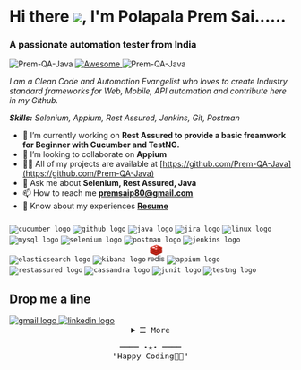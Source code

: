 <h1 align="left">Hi there <img src="https://user-images.githubusercontent.com/42378118/110234147-e3259600-7f4e-11eb-95be-0c4047144dea.gif" height="35"></img>, I'm Polapala Prem Sai......</h1>
<h3 align="left">A passionate automation tester from India</h3>
<p>
<a align="left"> <img src="https://komarev.com/ghpvc/?username=Prem-QA-Java&label=Visitors&color=0e75b6&style=flat" alt="Prem-QA-Java" /> </a>
<a href="https://github.com/abhisheknaiidu/awesome-github-profile-readme"> <img alt="Awesome" src="https://awesome.re/mentioned-badge.svg"> </a>
<a align="left"> <img src="https://img.shields.io/github/followers/Prem-QA-Java" alt="Prem-QA-Java" /> </a>
</p>


<p align="left"><em>I am a Clean Code and Automation Evangelist who loves to create Industry standard frameworks for Web, Mobile, API automation and contribute here in my Github.

<b>Skills:</b> Selenium, Appium, Rest Assured, Jenkins, Git, Postman</em></p>

- 🔭 I’m currently working on **Rest Assured to provide a basic freamwork for Beginner with Cucumber and TestNG.**
- 👯 I’m looking to collaborate on **Appium**
- 👨‍💻 All of my projects are available at [https://github.com/Prem-QA-Java](https://github.com/Prem-QA-Java)
- 💬 Ask me about **Selenium, Rest Assured, Java**
- 📫 How to reach me **premsaip80@gmail.com**
- 📄 Know about my experiences [**Resume**](https://docs.google.com/document/d/1EEgMbksS6OIuKkqUlAYjBpe5xN0qAjnvJzLsFGcDA_o/edit#heading=h.854e6p12kom9)

###

<code><img src="https://cdn.jsdelivr.net/gh/devicons/devicon/icons/cucumber/cucumber-plain.svg" height="30" alt="cucumber logo" title="Cucumber" /></code>
<code><img src="https://cdn.jsdelivr.net/gh/devicons/devicon/icons/github/github-original.svg" height="30" alt="github logo" title="GitHub"/></code>
<code><img src="https://cdn.jsdelivr.net/gh/devicons/devicon/icons/java/java-original.svg" height="30" alt="java logo" title="Java"/></code>
<code><img src="https://cdn.jsdelivr.net/gh/devicons/devicon/icons/jira/jira-original.svg" height="30" alt="jira logo" title="JIRA"/></code>
<code><img src="https://cdn.jsdelivr.net/gh/devicons/devicon/icons/linux/linux-original.svg" height="30" alt="linux logo" title="Linux"/></code>
<code><img src="https://cdn.jsdelivr.net/gh/devicons/devicon/icons/mysql/mysql-original.svg" height="30" alt="mysql logo" title="MySql"/></code>
<code><img src="https://cdn.jsdelivr.net/gh/devicons/devicon/icons/selenium/selenium-original.svg" height="30" alt="selenium logo" title="Selenium"/></code>
<code><img src="https://www.vectorlogo.zone/logos/getpostman/getpostman-icon.svg" height="30" alt="postman logo" title="Postman"/></code>
<code><img src="https://www.vectorlogo.zone/logos/jenkins/jenkins-icon.svg" height="30" alt="jenkins logo" title="Jenkins"/></code>
<code><img src="https://www.vectorlogo.zone/logos/elastic/elastic-icon.svg" height="30" alt="elasticsearch logo" title="ElasticSearch"/></code>
<code><img src="https://www.vectorlogo.zone/logos/elasticco_kibana/elasticco_kibana-icon.svg" height="30" alt="kibana logo" title="Kibana"/></code>
<code><img src="https://raw.githubusercontent.com/devicons/devicon/master/icons/redis/redis-original-wordmark.svg" height="30" alt="redis logo" title="Redis"/></code>
<code><img src="https://www.svgrepo.com/show/353413/appium.svg" height="30" alt="appium logo" title="Appium" /></code>
<code><img src="https://avatars.githubusercontent.com/u/19369327?s=200&v=4" height="30" alt="restassured logo" title="RestAssured" /></code>
<code><img src="https://www.vectorlogo.zone/logos/apache_cassandra/apache_cassandra-icon.svg" height="30" alt="cassandra logo" title="Cassandra" /></code>
<code><img src="https://avatars.githubusercontent.com/u/874086?s=280&v=4" height="30" alt="junit logo" title="JUnit" /></code>
<code><img src="https://avatars.githubusercontent.com/u/12528662?s=48&v=4" height="30" alt="testng logo" title="TestNG"/></code>

###

<h2><b>Drop me a line</b></h2>



<div align="left">
  <a href="mailto:premsaip80@gmail.com" target="_blank">
    <img src="https://img.shields.io/static/v1?message=Gmail&logo=gmail&label=&color=D14836&logoColor=white&labelColor=&style=for-the-badge" height="35" alt="gmail logo" />
  </a>
  <a href="http://www.linkedin.com/in/polapala-prem-sai-79a526235" target="_blank">
    <img src="https://img.shields.io/static/v1?message=LinkedIn&logo=linkedin&label=&color=0077B5&logoColor=white&labelColor=&style=for-the-badge" height="35" alt="linkedin logo" />
  </a>  
</div>

<details align="center">
  <summary> <samp>&#9776; More</samp></summary>
  <br>
    <img align="center" src="https://github-readme-stats.vercel.app/api/top-langs?username=Prem-QA-Java&show_icons=true&locale=en&theme=github_dark_dimmed" alt="Prem-QA-Java" />
  </br>
  <br>
    <img align="center" src="https://github-readme-stats.vercel.app/api?username=Prem-QA-Java&show_icons=true&theme=github_dark_dimmed&locale=en" alt="Prem-QA-Java" />
  </br>
  <br>
    <img align="center" src="https://github-readme-streak-stats.herokuapp.com/?user=Prem-QA-Java&theme=github_dark_dimmed" alt="Prem-QA-Java" />
  </br>

</details>

<samp>
    <p align="center">
        ════ ⋆★⋆ ════
        <br>
        "Happy Coding👨‍💻"
    </p>
</samp>
